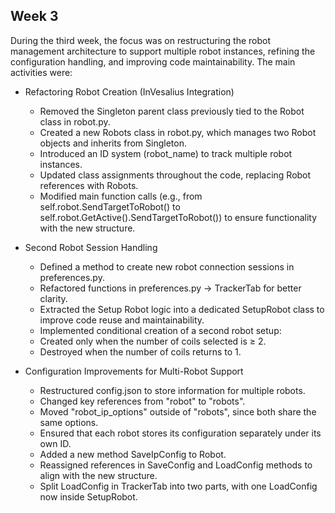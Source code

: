 ## Week 3

During the third week, the focus was on restructuring the robot management architecture to support multiple robot instances, refining the configuration handling, and improving code maintainability. The main activities were:

- Refactoring Robot Creation (InVesalius Integration)
    - Removed the Singleton parent class previously tied to the Robot class in robot.py.
    - Created a new Robots class in robot.py, which manages two Robot objects and inherits from Singleton.
    - Introduced an ID system (robot_name) to track multiple robot instances.
    - Updated class assignments throughout the code, replacing Robot references with Robots.
    - Modified main function calls (e.g., from self.robot.SendTargetToRobot() to self.robot.GetActive().SendTargetToRobot()) to ensure functionality with the new structure.

- Second Robot Session Handling
    - Defined a method to create new robot connection sessions in preferences.py.
    - Refactored functions in preferences.py → TrackerTab for better clarity.
    - Extracted the Setup Robot logic into a dedicated SetupRobot class to improve code reuse and maintainability.
    - Implemented conditional creation of a second robot setup:
    - Created only when the number of coils selected is ≥ 2.
    - Destroyed when the number of coils returns to 1.

- Configuration Improvements for Multi-Robot Support
    - Restructured config.json to store information for multiple robots.
    - Changed key references from "robot" to "robots".
    - Moved "robot_ip_options" outside of "robots", since both share the same options.
    - Ensured that each robot stores its configuration separately under its own ID.
    - Added a new method SaveIpConfig to Robot.
    - Reassigned references in SaveConfig and LoadConfig methods to align with the new structure.
    - Split LoadConfig in TrackerTab into two parts, with one LoadConfig now inside SetupRobot.